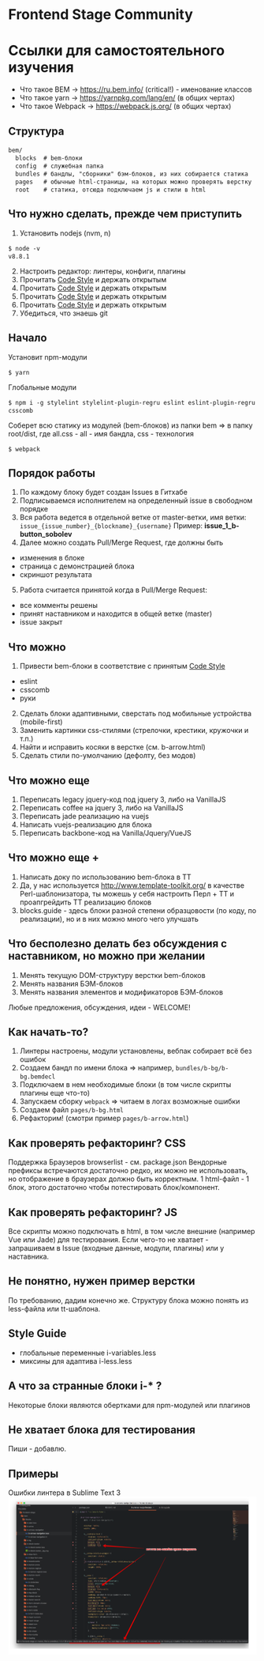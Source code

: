 Frontend Stage Community
===================

# Ссылки для самостоятельного изучения
- Что такое BEM  ->  https://ru.bem.info/ (critical!) - именование классов
- Что такое yarn ->  https://yarnpkg.com/lang/en/ (в общих чертах)
- Что такое Webpack ->  https://webpack.js.org/ (в общих чертах)

## Структура

```
bem/
  blocks  # bem-блоки
  config  # служебная папка
  bundles # бандлы, "сборники" бэм-блоков, из них собирается статика
  pages   # обычные html-страницы, на которых можно проверять верстку
  root    # статика, отсюда подключаем js и стили в html
```

## Что нужно сделать, прежде чем приступить
1. Установить nodejs (nvm, n)
```
$ node -v
v8.8.1
```
2. Настроить редактор: линтеры, конфиги, плагины
3. Прочитать [Code Style](https://github.com/regru/frontend-stage/blob/master/CODESTYLE.md) и держать открытым
3. Прочитать [Code Style](https://github.com/regru/frontend-stage/blob/master/CODESTYLE.md) и держать открытым
3. Прочитать [Code Style](https://github.com/regru/frontend-stage/blob/master/CODESTYLE.md) и держать открытым
3. Прочитать [Code Style](https://github.com/regru/frontend-stage/blob/master/CODESTYLE.md) и держать открытым
4. Убедиться, что знаешь git


## Начало

Установит npm-модули
```
$ yarn
```

Глобальные модули
```
$ npm i -g stylelint stylelint-plugin-regru eslint eslint-plugin-regru csscomb
```

Соберет всю статику из модулей (bem-блоков) из папки bem => в папку root/dist, где all.css - all - имя бандла, css - технология
```
$ webpack
```

## Порядок работы
1. По каждому блоку будет создан Issues в Гитхабе
2. Подписываемся исполнителем на определенный issue в свободном порядке
3. Вся работа ведется в отдельной ветке от master-ветки, имя ветки: `issue_{issue_number}_{blockname}_{username}`
Пример: **issue_1_b-button_sobolev**
4. Далее можно создать Pull/Merge Request, где должны быть
- изменения в блоке
- страница с демонстрацией блока
- скриншот результата

5. Работа считается принятой когда в Pull/Merge Request:
- все комменты решены
- принят наставником и находится в общей ветке (master)
- issue закрыт


## Что можно

1. Привести bem-блоки в соответствие с принятым [Code Style](https://github.com/regru/frontend-stage/blob/master/CODESTYLE.md)
- eslint
- csscomb
- руки
2. Сделать блоки адаптивными, сверстать под мобильные устройства (mobile-first)
3. Заменить картинки css-стилями (стрелочки, крестики, кружочки и т.п.)
4. Найти и исправить косяки в верстке (см. b-arrow.html)
5. Сделать стили по-умолчанию (дефолту, без модов)

## Что можно еще
1. Переписать legacy jquery-код под jquery 3, либо на VanillaJS
2. Переписать coffee на jquery 3, либо на VanillaJS
3. Переписать jade реализацию на vuejs
4. Написать vuejs-реализацию для блока
5. Переписать backbone-код на Vanilla/Jquery/VueJS

## Что можно еще +
1. Написать доку по использованию bem-блока в ТТ
2. Да, у нас используется http://www.template-toolkit.org/ в качестве Perl-шаблонизатора, ты можешь у себя настроить
Перл + ТТ и проапгрейдить ТТ реализацию блоков
3. blocks.guide - здесь блоки разной степени образцовости (по коду, по реализации), но и в них можно много чего улучшать


## Что бесполезно делать без обсуждения с наставником, но можно при желании

1. Менять текущую DOM-структуру верстки bem-блоков 
2. Менять названия БЭМ-блоков
3. Менять названия элементов и модификаторов БЭМ-блоков

Любые предложения, обсуждения, идеи - WELCOME!

## Как начать-то?

1. Линтеры настроены, модули установлены, вебпак собирает всё без ошибок
2. Создаем бандл по имени блока => например, `bundles/b-bg/b-bg.bemdecl`
3. Подключаем в нем необходимые блоки (в том числе скрипты плагины еще что-то)
4. Запускаем сборку `webpack` => читаем в логах возможные ошибки
5. Создаем файл `pages/b-bg.html`
6. Рефакторим! (смотри пример `pages/b-arrow.html`)

## Как проверять рефакторинг? CSS
Поддержка Браузеров browserlist - см. package.json
Вендорные префиксы встречаются достаточно редко, их можно не использовать, но отображение в браузерах должно быть корректным.
1 html-файл - 1 блок, этого достаточно чтобы потестировать блок/компонент. 

## Как проверять рефакторинг? JS
Все скрипты можно подключать в html, в том числе внешние (например Vue или Jade) для тестирования.
Если чего-то не хватает - запрашиваем в Issue (входные данные, модули, плагины) или у наставника.

## Не понятно, нужен пример верстки
По требованию, дадим конечно же. Структуру блока можно понять из less-файла или tt-шаблона.

## Style Guide
- глобальные переменные i-variables.less
- миксины для адаптива i-less.less


## А что за странные блоки i-* ?
Некоторые блоки являются обертками для npm-модулей или плагинов

## Не хватает блока для тестирования
Пиши - добавлю.

## Примеры

Ошибки линтера в Sublime Text 3
![Sublime Plugin](/example.png?raw=true "Stylelint ST3 errors")




